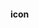 

#### icon

<svg version="1.0" xmlns="http://www.w3.org/2000/svg" width="300px" height="300px" viewBox="0 0 3000 3000" preserveAspectRatio="xMidYMid meet">
<defs>
    <symbol id="layer101" stroke="none">
 <path d="M837 2668 c-9 -7 -161 -263 -337 -568 -238 -411 -320 -561 -317 -580 6 -38 642 -1133 664 -1141 26 -11 1277 -11 1305 0 17 6 111 161 345 568 178 307 323 568 323 580 0 25 -623 1110 -652 1136 -19 16 -65 17 -667 17 -502 0 -651 -3 -664 -12z m1562 -619 l301 -522 -297 -516 -298 -516 -604 0 -604 0 -298 515 c-163 283 -296 517 -295 520 2 3 137 238 301 523 l298 517 598 0 597 0 301 -521z"/>
 <path d="M932 2448 c-59 -96 -532 -921 -532 -927 0 -5 123 -221 274 -482 l274 -474 553 0 553 0 272 470 c150 259 273 477 273 485 0 8 -123 226 -272 485 l-272 470 -552 3 -551 2 -20 -32z m835 -448 c219 -55 400 -217 479 -426 l24 -64 -24 -60 c-26 -64 -102 -184 -135 -214 -20 -18 -20 -18 -14 36 15 146 -52 317 -170 433 -250 245 -651 212 -853 -71 -62 -87 -95 -177 -103 -284 l-7 -85 -61 94 c-34 51 -76 129 -94 173 l-32 80 18 35 c26 47 153 173 222 219 123 82 259 133 405 154 89 12 254 3 345 -20z m-47 -291 c122 -59 202 -151 242 -283 28 -92 22 -209 -15 -290 -23 -50 -32 -59 -79 -80 -101 -46 -106 -45 -59 12 159 189 93 470 -135 574 -39 18 -68 22 -139 23 -78 0 -98 -4 -152 -29 -74 -34 -154 -113 -185 -183 -30 -66 -36 -193 -14 -261 10 -28 29 -68 45 -89 15 -21 31 -44 35 -52 5 -7 -24 4 -64 25 -81 43 -94 62 -112 170 -30 180 84 386 257 465 78 35 92 38 205 35 86 -1 102 -5 170 -37z"/>
    </symbol>
</defs>

</svg>

<svg>
    <use x="0" y="0" xlink:href="#layer101" stroke-width="3" fill="#aa44aa" height="1200px"></use>
    <use x="530" y="0" xlink:href="#layer101" stroke-width="3" fill="blue"></use>
</svg>


